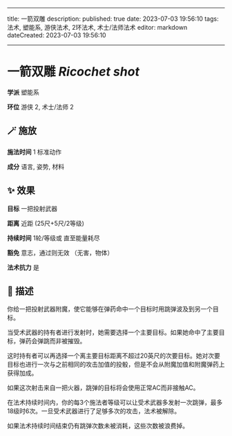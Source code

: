 
---
title: 一箭双雕
description: 
published: true
date: 2023-07-03 19:56:10
tags: 法术, 塑能系, 游侠法术, 2环法术, 术士/法师法术
editor: markdown
dateCreated: 2023-07-03 19:56:10

---

# **一箭双雕** *Ricochet shot*

**学派** 塑能系 

**环位** 游侠 2, 术士/法师 2

## 🪄 施放

**施法时间** 1 标准动作

**成分** 语言, 姿势, 材料

## ✨ 效果 

**目标** 一把投射武器 

**距离** 近距 (25尺+5尺/2等级)  

**持续时间** 1轮/等级或 直至能量耗尽 

**豁免** 意志，通过则无效 （无害，物体）

**法术抗力** 是

## 📖 描述

你给一把投射武器附魔，使它能够在弹药命中一个目标时用跳弹波及到另一个目标。

当受术武器的持有者进行发射时，她需要选择一个主要目标。如果她命中了主要目标，弹药会弹跳而非被摧毁。

这时持有者可以再选择一个离主要目标距离不超过20英尺的次要目标。她对次要目标也进行一次与之前相同的攻击加值的投骰，但是不会从附魔加值和附魔弹药上获得加成。

如果这次射击来自一把火器，跳弹的目标将会使用正常AC而非接触AC。

在法术持续时间内，你的每3个施法者等级可以让受术武器多发射一次跳弹，最多18级时6次。一旦受术武器进行了足够多次的攻击，法术被解除。

如果法术持续时间结束仍有跳弹次数未被消耗，这些次数被浪费掉。
    